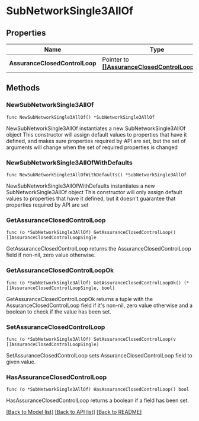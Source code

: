 # SubNetworkSingle3AllOf

## Properties

Name | Type | Description | Notes
------------ | ------------- | ------------- | -------------
**AssuranceClosedControlLoop** | Pointer to [**[]AssuranceClosedControlLoopSingle**](AssuranceClosedControlLoopSingle.md) |  | [optional] 

## Methods

### NewSubNetworkSingle3AllOf

`func NewSubNetworkSingle3AllOf() *SubNetworkSingle3AllOf`

NewSubNetworkSingle3AllOf instantiates a new SubNetworkSingle3AllOf object
This constructor will assign default values to properties that have it defined,
and makes sure properties required by API are set, but the set of arguments
will change when the set of required properties is changed

### NewSubNetworkSingle3AllOfWithDefaults

`func NewSubNetworkSingle3AllOfWithDefaults() *SubNetworkSingle3AllOf`

NewSubNetworkSingle3AllOfWithDefaults instantiates a new SubNetworkSingle3AllOf object
This constructor will only assign default values to properties that have it defined,
but it doesn't guarantee that properties required by API are set

### GetAssuranceClosedControlLoop

`func (o *SubNetworkSingle3AllOf) GetAssuranceClosedControlLoop() []AssuranceClosedControlLoopSingle`

GetAssuranceClosedControlLoop returns the AssuranceClosedControlLoop field if non-nil, zero value otherwise.

### GetAssuranceClosedControlLoopOk

`func (o *SubNetworkSingle3AllOf) GetAssuranceClosedControlLoopOk() (*[]AssuranceClosedControlLoopSingle, bool)`

GetAssuranceClosedControlLoopOk returns a tuple with the AssuranceClosedControlLoop field if it's non-nil, zero value otherwise
and a boolean to check if the value has been set.

### SetAssuranceClosedControlLoop

`func (o *SubNetworkSingle3AllOf) SetAssuranceClosedControlLoop(v []AssuranceClosedControlLoopSingle)`

SetAssuranceClosedControlLoop sets AssuranceClosedControlLoop field to given value.

### HasAssuranceClosedControlLoop

`func (o *SubNetworkSingle3AllOf) HasAssuranceClosedControlLoop() bool`

HasAssuranceClosedControlLoop returns a boolean if a field has been set.


[[Back to Model list]](../README.md#documentation-for-models) [[Back to API list]](../README.md#documentation-for-api-endpoints) [[Back to README]](../README.md)


